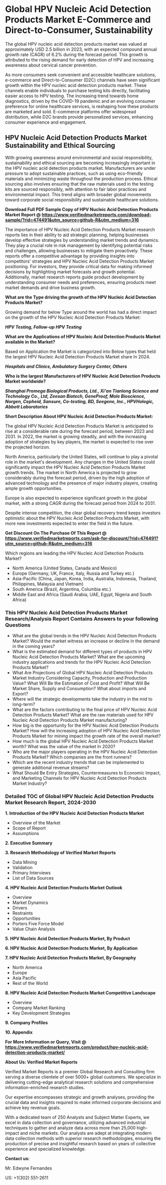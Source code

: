 <h1>Global HPV Nucleic Acid Detection Products Market E-Commerce and Direct-to-Consumer, Sustainability</h1><p class=""><p>The global HPV nucleic acid detection products market was valued at approximately USD 2.5 billion in 2023, with an expected compound annual growth rate (CAGR) of 6.2% during the forecast period. This growth is attributed to the rising demand for early detection of HPV and increasing awareness about cervical cancer prevention.</p><p>As more consumers seek convenient and accessible healthcare solutions, e-commerce and Direct-to-Consumer (D2C) channels have seen significant growth within the HPV nucleic acid detection products market. These channels enable individuals to purchase testing kits directly, facilitating easier access to HPV testing. The increasing trend towards home diagnostics, driven by the COVID-19 pandemic and an evolving consumer preference for online healthcare services, is reshaping how these products are marketed and sold. E-commerce platforms offer widespread distribution, while D2C brands provide personalized services, enhancing consumer experience and engagement.</p><h2>HPV Nucleic Acid Detection Products Market Sustainability and Ethical Sourcing</h2><p>With growing awareness around environmental and social responsibility, sustainability and ethical sourcing are becoming increasingly important in the HPV nucleic acid detection products market. Manufacturers are under pressure to adopt sustainable practices, such as using eco-friendly materials and minimizing waste throughout the production process. Ethical sourcing also involves ensuring that the raw materials used in the testing kits are sourced responsibly, with attention to fair labor practices and environmental impact. This trend aligns with broader global movements toward corporate social responsibility and sustainable healthcare solutions.</p></p><p class=""><strong>Download Full PDF Sample Copy of HPV Nucleic Acid Detection Products Market Report @ <a href="https://www.verifiedmarketreports.com/download-sample/?rid=474491&utm_source=github-R&utm_medium=316" target="_blank">https://www.verifiedmarketreports.com/download-sample/?rid=474491&utm_source=github-R&utm_medium=316</a></strong></p><p>The importance of&nbsp;HPV Nucleic Acid Detection Products Market research reports lies in their ability to aid strategic planning, helping businesses develop effective strategies by understanding market trends and dynamics. They play a crucial role in risk management by identifying potential risks and challenges, allowing businesses to mitigate them proactively. These reports offer a competitive advantage by providing insights into competitors' strategies and HPV Nucleic Acid Detection Products Market positioning. For investors, they provide critical data for making informed decisions by highlighting market forecasts and growth potential. Additionally, market research reports guide product development by understanding consumer needs and preferences, ensuring products meet market demands and drive business growth.</p><p><strong>What are the&nbsp;Type driving the growth of the HPV Nucleic Acid Detection Products Market?</strong></p><p id="" class="">Growing demand for below Type around the world has had a direct impact on the growth of the HPV Nucleic Acid Detection Products Market:</p><p class=""><em><strong>HPV Testing, Follow-up HPV Testing</strong></em></p><p class=""><strong>What are the&nbsp;Applications&nbsp;of HPV Nucleic Acid Detection Products Market available in the Market?</strong></p><p id="" class="">Based on Application the Market is categorized into Below types that held the largest HPV Nucleic Acid Detection Products Market share In 2024.</p><p class=""><em><strong>Hospitals and Clinics, Ambulatory Surgery Center, Others</strong></em></p><p class=""><strong>Who is the largest Manufacturers of HPV Nucleic Acid Detection Products Market worldwide?</strong></p><p><em><strong>Shanghai Promega Biological Products, Ltd., Xi'an Tianlong Science and Technology Co., Ltd, Zeesan Biotech, GeneProof, Mole Bioscience, Norgen, Cepheid, Sansure, Co-testing, BD, Seegene, Inc., HPVHologic, Abbott Laboratories</strong></em></p><p id="" class=""><strong>Short Description About HPV Nucleic Acid Detection Products Market:</strong></p><p>The global HPV Nucleic Acid Detection Products Market is anticipated to rise at a considerable rate during the forecast period, between 2023 and 2031. In 2022, the market is growing steadily, and with the increasing adoption of strategies by key players, the market is expected to rise over the projected horizon.</p><p>North America, particularly the United States, will continue to play a pivotal role in the market's development. Any changes in the United States could significantly impact the HPV Nucleic Acid Detection Products Market growth trends. The market in North America is projected to grow considerably during the forecast period, driven by the high adoption of advanced technology and the presence of major industry players, creating ample growth opportunities.</p><p>Europe is also expected to experience significant growth in the global market, with a strong CAGR during the forecast period from 2024 to 2031.</p><p>Despite intense competition, the clear global recovery trend keeps investors optimistic about the HPV Nucleic Acid Detection Products Market, with more new investments expected to enter the field in the future.</p><p id="" class=""><strong>Get Discount On The Purchase Of This Report @ <a href="https://www.verifiedmarketreports.com/ask-for-discount/?rid=474491?utm_source=github-R&utm_medium=316" target="_blank">https://www.verifiedmarketreports.com/ask-for-discount/?rid=474491?utm_source=github-R&utm_medium=316</a></strong></p><p class="">Which regions are leading the HPV Nucleic Acid Detection Products Market?</p><ul><li>North America (United States, Canada and Mexico)</li><li>Europe (Germany, UK, France, Italy, Russia and Turkey etc.)</li><li>Asia-Pacific (China, Japan, Korea, India, Australia, Indonesia, Thailand, Philippines, Malaysia and Vietnam)</li><li>South America (Brazil, Argentina, Columbia etc.)</li><li>Middle East and Africa (Saudi Arabia, UAE, Egypt, Nigeria and South Africa)</li></ul><h3 id="" class="">This HPV Nucleic Acid Detection Products Market Research/Analysis Report Contains Answers to your following Questions</h3><ul><li>What are the global trends in the HPV Nucleic Acid Detection Products Market? Would the market witness an increase or decline in the demand in the coming years?</li><li>What is the estimated demand for different types of products in HPV Nucleic Acid Detection Products Market? What are the upcoming industry applications and trends for the HPV Nucleic Acid Detection Products Market?</li><li>What Are Projections of Global HPV Nucleic Acid Detection Products Market Industry Considering Capacity, Production and Production Value? What Will Be the Estimation of Cost and Profit? What Will Be Market Share, Supply and Consumption? What about imports and Export?</li><li>Where will the strategic developments take the industry in the mid to long-term?</li><li>What are the factors contributing to the final price of HPV Nucleic Acid Detection Products Market? What are the raw materials used for HPV Nucleic Acid Detection Products Market manufacturing?</li><li>How big is the opportunity for the HPV Nucleic Acid Detection Products Market? How will the increasing adoption of HPV Nucleic Acid Detection Products Market for mining impact the growth rate of the overall market?</li><li>How much is the global HPV Nucleic Acid Detection Products Market worth? What was the value of the market In 2020?</li><li>Who are the major players operating in the HPV Nucleic Acid Detection Products Market? Which companies are the front runners?</li><li>Which are the recent industry trends that can be implemented to generate additional revenue streams?</li><li>What Should Be Entry Strategies, Countermeasures to Economic Impact, and Marketing Channels for HPV Nucleic Acid Detection Products Market Industry?</li></ul><h3 id="" class="">Detailed TOC of Global HPV Nucleic Acid Detection Products Market Research Report, 2024-2030</h3><p id="" class=""><strong>1. Introduction of the HPV Nucleic Acid Detection Products Market</strong></p><ul><li>Overview of the Market</li><li>Scope of Report</li><li>Assumptions</li></ul><p id="" class=""><strong>2. Executive Summary</strong></p><p id="" class=""><strong>3. Research Methodology of Verified Market Reports</strong></p><ul><li>Data Mining</li><li>Validation</li><li>Primary Interviews</li><li>List of Data Sources</li></ul><p id="" class=""><strong>4. HPV Nucleic Acid Detection Products Market Outlook</strong></p><ul><li>Overview</li><li>Market Dynamics</li><li>Drivers</li><li>Restraints</li><li>Opportunities</li><li>Porters Five Force Model</li><li>Value Chain Analysis</li></ul><p id="" class=""><strong>5. HPV Nucleic Acid Detection Products Market, By Product</strong></p><p id="" class=""><strong>6. HPV Nucleic Acid Detection Products Market, By Application</strong></p><p id="" class=""><strong>7. HPV Nucleic Acid Detection Products Market, By Geography</strong></p><ul><li>North America</li><li>Europe</li><li>Asia Pacific</li><li>Rest of the World</li></ul><p id="" class=""><strong>8. HPV Nucleic Acid Detection Products Market Competitive Landscape</strong></p><ul><li>Overview</li><li>Company Market Ranking</li><li>Key Development Strategies</li></ul><p id="" class=""><strong>9. Company Profiles</strong></p><p id="" class=""><strong>10. Appendix</strong></p><p id="" class=""><strong>For More Information or Query, Visit @ <a href="https://www.verifiedmarketreports.com/product/hpv-nucleic-acid-detection-products-market/" target="_blank">https://www.verifiedmarketreports.com/product/hpv-nucleic-acid-detection-products-market/</a></strong></p><p id="" class=""><strong>About Us: Verified Market Reports</strong></p><p id="" class="">Verified Market Reports is a premier Global Research and Consulting firm serving a diverse clientele of over 5000+ global customers. We specialize in delivering cutting-edge analytical research solutions and comprehensive information-enriched research studies.</p><p id="" class="">Our expertise encompasses strategic and growth analyses, providing the crucial data and insights required to make informed corporate decisions and achieve key revenue goals.</p><p id="" class="">With a dedicated team of 250 Analysts and Subject Matter Experts, we excel in data collection and governance, utilizing advanced industrial techniques to gather and analyze data across more than 25,000 high-impact and niche markets. Our analysts are adept at integrating modern data collection methods with superior research methodologies, ensuring the production of precise and insightful research based on years of collective experience and specialized knowledge.</p><p id="" class=""><strong>Contact us:</strong></p><p id="" class="">Mr. Edwyne Fernandes</p><p id="" class="">US: +1(302) 551-2611</p>